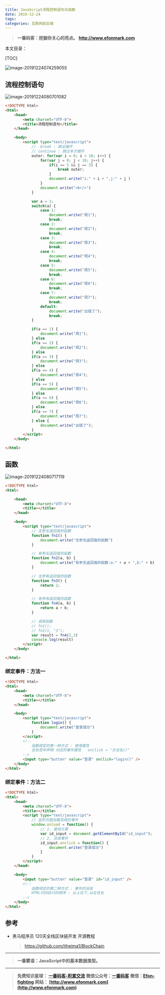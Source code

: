 ```yaml
---
title: JavaScript流程控制语句与函数
date: 2019-12-24
tags: 
categories: 互联网前后端
---
```


> **一番码客：挖掘你关心的亮点。**
> **http://www.efonmark.com**

本文目录：

[TOC]

![image-20191224074259055](2019-12-24-JavaScript流程控制语句与函数/image-20191224074259055.png)

<!--more-->

## 流程控制语句

![image-20191224080701082](2019-12-24-JavaScript流程控制语句与函数/image-20191224080701082.png)



```html
<!DOCTYPE html>
<html>
	<head>
		<meta charset="UTF-8">
		<title>流程控制语句</title>
	</head>

	<body>
		<script type="text/javascript">
			//	break : 跳出循环
			// continue : 跳过本次循环
			outer: for(var i = 0; i < 10; i++) {
				for(var j = 0; j < 10; j++) {
					if(i == 5 && j == 5) {
						break outer;
					}
					document.write("i:" + i + ",j:" + j )
				}
				document.write("<br/>")
			}

			var a = 3;
			switch(a) {
				case 1:
					document.write("周1");
					break;
				case 2:
					document.write("周2");
					break;
				case 3:
					document.write("周3");
					break;
				case 4:
					document.write("周4");
					break;
				case 5:
					document.write("周5");
					break;
				case 6:
					document.write("周6");
					break;
				case 7:
					document.write("周7");
					break;
				default:
					document.write("出错了");
					break;
			}

			if(a == 1) {
				document.write("周1");
			} else
			if(a == 2) {
				document.write("周2");
			} else
			if(a == 3) {
				document.write("周3");
			} else
			if(a == 4) {
				document.write("周4");
			} else
			if(a == 5) {
				document.write("周5");
			} else
			if(a == 6) {
				document.write("周6");
			} else
			if(a == 7) {
				document.write("周7");
			} else {
				document.write("出错了");
			}
		</script>
	</body>

</html>
```



## 函数

![image-20191224080717119](2019-12-24-JavaScript流程控制语句与函数/image-20191224080717119.png)

```html
<!DOCTYPE html>
<html>

	<head>
		<meta charset="UTF-8">
		<title></title>
	</head>

	<body>
		<script type="text/javascript">
			// 无参无返回值的函数
			function fn1() {
				document.write("无参无返回值的函数")
			}

			// 有参无返回值的函数
			function fn2(a, b) {
				document.write("有参无返回值的函数:a:" + a + ",b:" + b)
			}

			// 无参有返回值的函数
			function fn3() {
				return 2;
			}

			// 有参有返回值的函数
			function fn4(a, b) {
				return a + b;
			}

			// 调用函数
			// fn1();
			// fn2(1, "3");
			var result = fn4(2,3)
			console.log(result)
		</script>
	</body>

</html>
```



### 绑定事件：方法一

```html
<!DOCTYPE html>
<html>
	<head>
		<meta charset="UTF-8">
		<title></title>
	</head>

	<body>
		<script type="text/javascript">
			function login() {
				document.write("登录成功")
			}
		</script>
		<!--
			函数绑定的第一种方式 : 使用属性
			在标签中声明 对应的事件属性   onclick = "方法名()"
		-->
		<input type="button" value="登录" onclick="login()" />
	</body>
</html>
```



### 绑定事件：方法二

```html
<!DOCTYPE html>
<html>
	<head>
		<meta charset="UTF-8">
		<title></title>
		<script type="text/javascript">
			// 监听页面加载完成的事件
			window.onload = function() {
				// 1. 查找元素
				var id_input = document.getElementById("id_input");
				// 2. 派发事件
				id_input.onclick = function() {
					document.write("登录成功")
				}
			}
		</script>
	</head>

	<body>
		<input type="button" value="登录" id="id_input" />
		<!--
			函数绑定的第二种方式 : 事件的派发
			HTML代码执行的顺序 : 从上往下,从左往右
		-->
	</body>
</html>
```



## 参考

* 黑马程序员 120天全栈区块链开发 开源教程

  > https://github.com/itheima1/BlockChain
  

----

> **一番雾语：JavaScript中的基本数据类型。**

----------

> **免费知识星球： [一番码客-积累交流](http://www.efonmark.com/efonmark-blog/readme/zhishixingqiu1.png)**
> **微信公众号：[一番码客](http://www.efonmark.com/efonmark-blog/readme/guanzhu_1.jpg)**
> **微信：[Efon-fighting](http://www.efonmark.com/efonmark-blog/readme/weixin.jpg)**
> **网站： [http://www.efonmark.com](http://www.efonmark.com)**